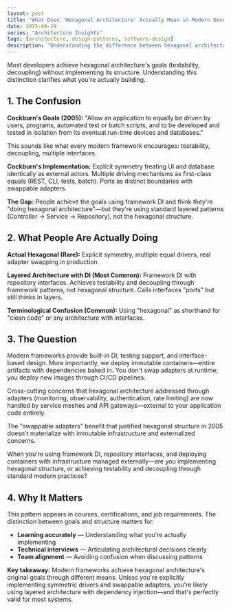 ```yaml
---
layout: post
title: "What Does 'Hexagonal Architecture' Actually Mean in Modern Development?"
date: 2025-09-29
series: "Architecture Insights"
tags: [architecture, design-patterns, software-design]
description: "Understanding the difference between hexagonal architecture's structural pattern and achieving testability through modern frameworks—and why it matters."
---
```


Most developers achieve hexagonal architecture's goals (testability, decoupling) without implementing its structure. Understanding this distinction clarifies what you're actually building.

## 1. The Confusion

**Cockburn's Goals (2005):** "Allow an application to equally be driven by users, programs, automated test or batch scripts, and to be developed and tested in isolation from its eventual run-time devices and databases."

This sounds like what every modern framework encourages: testability, decoupling, multiple interfaces.

**Cockburn's Implementation:** Explicit symmetry treating UI and database identically as external actors. Multiple driving mechanisms as first-class equals (REST, CLI, tests, batch). Ports as distinct boundaries with swappable adapters.

**The Gap:** People achieve the goals using framework DI and think they're "doing hexagonal architecture"—but they're using standard layered patterns (Controller → Service → Repository), not the hexagonal structure.

## 2. What People Are Actually Doing

**Actual Hexagonal (Rare):** Explicit symmetry, multiple equal drivers, real adapter swapping in production.

**Layered Architecture with DI (Most Common):** Framework DI with repository interfaces. Achieves testability and decoupling through framework patterns, not hexagonal structure. Calls interfaces "ports" but still thinks in layers.

**Terminological Confusion (Common):** Using "hexagonal" as shorthand for "clean code" or any architecture with interfaces.

## 3. The Question

Modern frameworks provide built-in DI, testing support, and interface-based design. More importantly, we deploy immutable containers—entire artifacts with dependencies baked in. You don't swap adapters at runtime; you deploy new images through CI/CD pipelines.

Cross-cutting concerns that hexagonal architecture addressed through adapters (monitoring, observability, authentication, rate limiting) are now handled by service meshes and API gateways—external to your application code entirely.

The "swappable adapters" benefit that justified hexagonal structure in 2005 doesn't materialize with immutable infrastructure and externalized concerns.

When you're using framework DI, repository interfaces, and deploying containers with infrastructure managed externally—are you implementing hexagonal structure, or achieving testability and decoupling through standard modern practices?

## 4. Why It Matters

This pattern appears in courses, certifications, and job requirements. The distinction between goals and structure matters for:
- **Learning accurately** — Understanding what you're actually implementing
- **Technical interviews** — Articulating architectural decisions clearly
- **Team alignment** — Avoiding confusion when discussing patterns

**Key takeaway:** Modern frameworks achieve hexagonal architecture's original goals through different means. Unless you're explicitly implementing symmetric drivers and swappable adapters, you're likely using layered architecture with dependency injection—and that's perfectly valid for most systems.